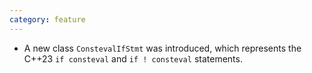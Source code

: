 ```yaml
---
category: feature
---
```

* A new class `ConstevalIfStmt` was introduced, which represents the C++23 `if consteval` and `if ! consteval` statements.
